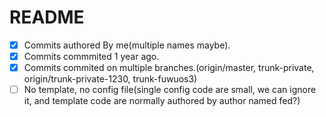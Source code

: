 # README

- [x] Commits authored By me(multiple names maybe).
- [x] Commits commmited 1 year ago.
- [x] Commits commited on multiple branches.(origin/master, trunk-private, origin/trunk-private-1230, trunk-fuwuos3)
- [ ] No template, no config file(single config code are small, we can ignore it, and template code are normally authored by author named fed?)
